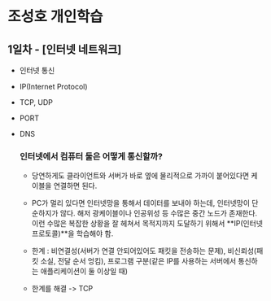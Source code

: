 

# 조성호 개인학습

## 1일차 - [인터넷 네트워크]
+ 인터넷 통신
+ IP(Internet Protocol)
+ TCP, UDP
+ PORT
+ DNS



    ### 인터넷에서 컴퓨터 둘은 어떻게 통신할까?
    + 당연하게도 클라이언트와 서버가 바로 옆에 물리적으로 가까이 붙어있다면 케이블을 연결하면 된다.
    + PC가 멀리 있다면 인터넷망을 통해서 데이터를 보내야 하는데, 인터넷망이 단순하지가 않다. 해저 광케이블이나 인공위성 등 수많은 중간 노드가 존재한다. 이런 수많은 복잡한 상황을 잘 헤쳐서 목적지까지 도달하기 위해서 **IP(인터넷 프로토콜)**을 학습해야 함.

    

    + 한계 : 비연결성(서버가 연결 안되어있어도 패킷을 전송하는 문제), 비신뢰성(패킷 소실, 전달 순서 엉킴), 프로그램 구분(같은 IP를 사용하는 서버에서 통신하는 애플리케이션이 둘 이상일 때)

    + 한계를 해결 -> TCP


